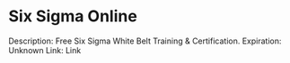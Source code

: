 # Six Sigma Online

Description: Free Six Sigma White Belt Training & Certification.
Expiration: Unknown
Link: Link